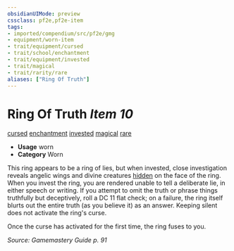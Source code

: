 ```yaml
---
obsidianUIMode: preview
cssclass: pf2e,pf2e-item
tags:
- imported/compendium/src/pf2e/gmg
- equipment/worn-item
- trait/equipment/cursed
- trait/school/enchantment
- trait/equipment/invested
- trait/magical
- trait/rarity/rare
aliases: ["Ring Of Truth"]
---
```

# Ring Of Truth *Item 10*  
[cursed](cursed-gmg.md)  [enchantment](enchantment.md)  [invested](invested.md)  [magical](magical.md)  [rare](rare.md)  

- **Usage** worn
- **Category** Worn

This ring appears to be a ring of lies, but when invested, close investigation reveals angelic wings and divine creatures [hidden](conditions.md#Hidden) on the face of the ring. When you invest the ring, you are rendered unable to tell a deliberate lie, in either speech or writing. If you attempt to omit the truth or phrase things truthfully but deceptively, roll a DC 11 flat check; on a failure, the ring itself blurts out the entire truth (as you believe it) as an answer. Keeping silent does not activate the ring's curse.

Once the curse has activated for the first time, the ring fuses to you.

*Source: Gamemastery Guide p. 91*